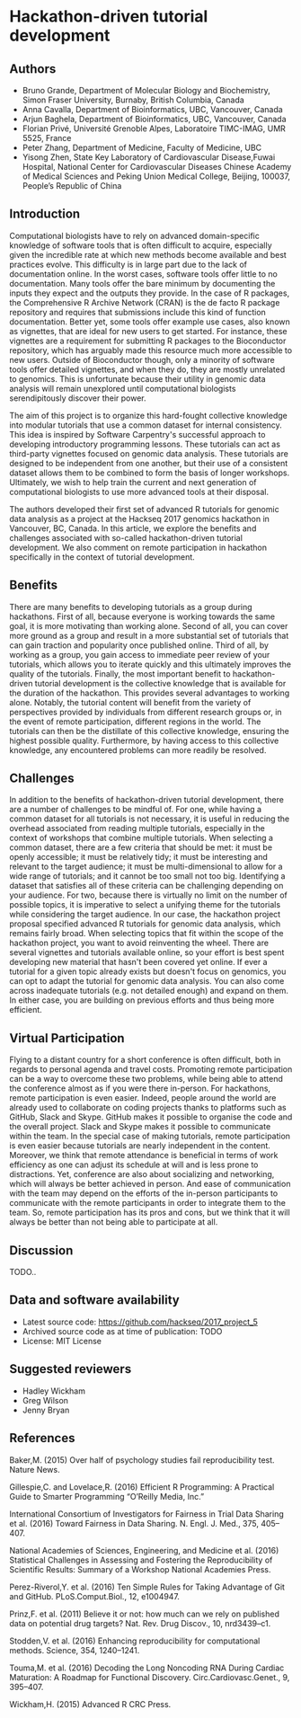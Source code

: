 # Hackathon-driven tutorial development

## Authors

- Bruno Grande, Department of Molecular Biology and Biochemistry, Simon Fraser University, Burnaby, British Columbia, Canada
- Anna Cavalla, Department of Bioinformatics, UBC, Vancouver, Canada
- Arjun Baghela, Department of Bioinformatics, UBC, Vancouver, Canada
- Florian Privé, Université Grenoble Alpes, Laboratoire TIMC-IMAG, UMR 5525, France
- Peter Zhang, Department of Medicine, Faculty of Medicine, UBC
- Yisong Zhen, State Key Laboratory of Cardiovascular Disease,Fuwai Hospital, National Center for Cardiovascular Diseases Chinese Academy of Medical Sciences and Peking Union Medical  College, Beijing, 100037, People’s Republic of China

## Introduction

Computational biologists have to rely on advanced domain-specific knowledge of software tools that is often difficult to acquire, especially given the incredible rate at which new methods become available and best practices evolve. This difficulty is in large part due to the lack of documentation online. In the worst cases, software tools offer little to no documentation. Many tools offer the bare minimum by documenting the inputs they expect and the outputs they provide. In the case of R packages, the Comprehensive R Archive Network (CRAN) is the de facto R package repository and requires that submissions include this kind of function documentation. Better yet, some tools offer example use cases, also known as vignettes, that are ideal for new users to get started. For instance, these vignettes are a requirement for submitting R packages to the Bioconductor repository, which has arguably made this resource much more accessible to new users. Outside of Bioconductor though, only a minority of software tools offer detailed vignettes, and when they do, they are mostly unrelated to genomics. This is unfortunate because their utility in genomic data analysis will remain unexplored until computational biologists serendipitously discover their power. 

The aim of this project is to organize this hard-fought collective knowledge into modular tutorials that use a common dataset for internal consistency. This idea is inspired by Software Carpentry's successful approach to developing introductory programming lessons. These tutorials can act as third-party vignettes focused on genomic data analysis. These tutorials are designed to be independent from one another, but their use of a consistent dataset allows them to be combined to form the basis of longer workshops. Ultimately, we wish to help train the current and next generation of computational biologists to use more advanced tools at their disposal. 

The authors developed their first set of advanced R tutorials for genomic data analysis as a project at the Hackseq 2017 genomics hackathon in Vancouver, BC, Canada. In this article, we explore the benefits and challenges associated with so-called hackathon-driven tutorial development. We also comment on remote participation in hackathon specifically in the context of tutorial development. 

## Benefits

There are many benefits to developing tutorials as a group during hackathons. First of all, because everyone is working towards the same goal, it is more motivating than working alone. Second of all, you can cover more ground as a group and result in a more substantial set of tutorials that can gain traction and popularity once published online. Third of all, by working as a group, you gain access to immediate peer review of your tutorials, which allows you to iterate quickly and this ultimately improves the quality of the tutorials. Finally, the most important benefit to hackathon-driven tutorial development is the collective knowledge that is available for the duration of the hackathon. This provides several advantages to working alone. Notably, the tutorial content will benefit from the variety of perspectives provided by individuals from different research groups or, in the event of remote participation, different regions in the world. The tutorials can then be the distillate of this collective knowledge, ensuring the highest possible quality. Furthermore, by having access to this collective knowledge, any encountered problems can more readily be resolved. 

## Challenges

In addition to the benefits of hackathon-driven tutorial development, there are a number of challenges to be mindful of. For one, while having a common dataset for all tutorials is not necessary, it is useful in reducing the overhead associated from reading multiple tutorials, especially in the context of workshops that combine multiple tutorials. When selecting a common dataset, there are a few criteria that should be met: it must be openly accessible; it must be relatively tidy; it must be interesting and relevant to the target audience; it must be multi-dimensional to allow for a wide range of tutorials; and it cannot be too small not too big. Identifying a dataset that satisfies all of these criteria can be challenging depending on your audience. For two, because there is virtually no limit on the number of possible topics, it is imperative to select a unifying theme for the tutorials while considering the target audience. In our case, the hackathon project proposal specified advanced R tutorials for genomic data analysis, which remains fairly broad. When selecting topics that fit within the scope of the hackathon project, you want to avoid reinventing the wheel. There are several vignettes and tutorials available online, so your effort is best spent developing new material that hasn't been covered yet online. If ever a tutorial for a given topic already exists but doesn't focus on genomics, you can opt to adapt the tutorial for genomic data analysis. You can also come across inadequate tutorials (e.g. not detailed enough) and expand on them. In either case, you are building on previous efforts and thus being more efficient. 

## Virtual Participation

Flying to a distant country for a short conference is often difficult, both in regards to personal agenda and travel costs. Promoting remote participation can be a way to overcome these two problems, while being able to attend the conference almost as if you were there in-person. For hackathons, remote participation is even easier. Indeed, people around the world are already used to collaborate on coding projects thanks to platforms such as GitHub, Slack and Skype. GitHub makes it possible to organise the code and the overall project. Slack and Skype makes it possible to communicate within the team. In the special case of making tutorials, remote participation is even easier because tutorials are nearly independent in the content. Moreover, we think that remote attendance is beneficial in terms of work efficiency as one can adjust its schedule at will and is less prone to distractions. Yet, conference are also about socializing and networking, which will always be better achieved in person. And ease of communication with the team may depend on the efforts of the in-person participants to communicate with the remote participants in order to integrate them to the team. So, remote participation has its pros and cons, but we think that it will always be better than not being able to participate at all. 


## Discussion

TODO..

<!--
- Hackathons are a great venue for developing tutorials
- Keeping work parallelized instead of sequential
    - Ensures that everyone is working
- Social/professional platform for establishing new collaborations
- Kaggle-like competitions to solve complex/difficult computational biology problems
-->

## Data and software availability

- Latest source code: https://github.com/hackseq/2017_project_5 
- Archived source code as at time of publication: TODO
- License: MIT License

## Suggested reviewers

- Hadley Wickham
- Greg Wilson
- Jenny Bryan

## References

Baker,M. (2015) Over half of psychology studies fail reproducibility test. Nature News.

Gillespie,C. and Lovelace,R. (2016) Efficient R Programming: A Practical Guide to Smarter Programming “O’Reilly Media, Inc.”

International Consortium of Investigators for Fairness in Trial Data Sharing et al. (2016) Toward Fairness in Data Sharing. N. Engl. J. Med., 375, 405–407.

National Academies of Sciences, Engineering, and Medicine et al. (2016) Statistical Challenges in Assessing and Fostering the Reproducibility of Scientific Results: Summary of a Workshop National Academies Press.

Perez-Riverol,Y. et al. (2016) Ten Simple Rules for Taking Advantage of Git and GitHub. PLoS.Comput.Biol., 12, e1004947.

Prinz,F. et al. (2011) Believe it or not: how much can we rely on published data on potential drug targets? Nat. Rev. Drug Discov., 10, nrd3439–c1.

Stodden,V. et al. (2016) Enhancing reproducibility for computational methods. Science, 354, 1240–1241.

Touma,M. et al. (2016) Decoding the Long Noncoding RNA During Cardiac Maturation: A Roadmap for Functional Discovery. Circ.Cardiovasc.Genet., 9, 395–407.

Wickham,H. (2015) Advanced R CRC Press.

